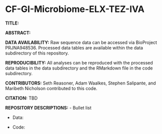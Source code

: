 # CF-GI-Microbiome-ELX-TEZ-IVA

**TITLE:** 

**ABSTRACT:**

**DATA AVAILABILITY:** 
Raw sequence data can be accessed via BioProject PRJNA948536. Processed data tables are available within the data subdirectory of this repository. 

**REPRODUCIBILITY:** 
All analyses can be reproduced with the processed data tables in the data subdirectory and the RMarkdown file in the code subdirectory.

**CONTRIBUTORS:**
Seth Reasoner, Adam Waalkes, Stephen Salipante, and Maribeth Nicholson contributed to this code.

**CITATION:** TBD

**REPOSITORY DESCRIPTIONS:** - Bullet list
  * Data:
  
  * Code: 
